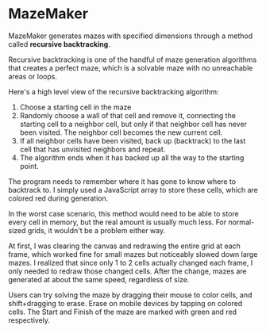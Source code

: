 # MazeMaker
MazeMaker generates mazes with specified dimensions through a method called **recursive backtracking**.

Recursive backtracking is one of the handful of maze generation algorithms that creates a perfect maze, which is a solvable maze with no unreachable areas or loops.

Here's a high level view of the recursive backtracking algorithm:
1. Choose a starting cell in the maze
2. Randomly choose a wall of that cell and remove it, connecting the starting cell to a neighbor cell, but only if that neighbor cell has never been visited. The neighbor cell becomes the new current cell.
3. If all neighbor cells have been visited, back up (backtrack) to the last cell that has unvisited neighbors and repeat.
4. The algorithm ends when it has backed up all the way to the starting point.

The program needs to remember where it has gone to know where to backtrack to. I simply used a JavaScript array to store these cells, which are colored red during generation.

In the worst case scenario, this method would need to be able to store every cell in memory, but the real amount is usually much less. For normal-sized grids, it wouldn't be a problem either way.

At first, I was clearing the canvas and redrawing the entire grid at each frame, which worked fine for small mazes but noticeably slowed down large mazes. I realized that since only 1 to 2 cells actually changed each frame, I only needed to redraw those changed cells. After the change, mazes are generated at about the same speed, regardless of size.

Users can try solving the maze by dragging their mouse to color cells, and shift+dragging to erase. Erase on mobile devices by tapping on colored cells. The Start and Finish of the maze are marked with green and red respectively.